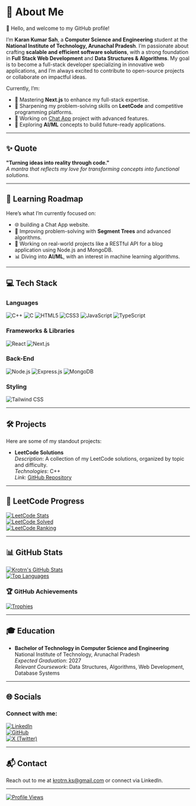 # 💫 About Me
👋 Hello, and welcome to my GitHub profile!  

I’m **Karan Kumar Sah**, a **Computer Science and Engineering** student at the **National Institute of Technology, Arunachal Pradesh**. I’m passionate about crafting **scalable and efficient software solutions**, with a strong foundation in **Full Stack Web Development** and **Data Structures & Algorithms**. My goal is to become a full-stack developer specializing in innovative web applications, and I’m always excited to contribute to open-source projects or collaborate on impactful ideas.

Currently, I’m:  
- 🌱 Mastering **Next.js** to enhance my full-stack expertise.  
- 🔢 Sharpening my problem-solving skills on **LeetCode** and competitive programming platforms.  
- 🚀 Working on [Chat App](https://github.com/krotrn/Chat_App)   project with advanced features.  
- 🤖 Exploring **AI/ML** concepts to build future-ready applications.  

---

## ✨ Quote
**"Turning ideas into reality through code."**  
*A mantra that reflects my love for transforming concepts into functional solutions.*

---

## 🌱 Learning Roadmap
Here’s what I’m currently focused on:  
- 🌐 building a Chat App website.  
- 🔢 Improving problem-solving with **Segment Trees** and advanced algorithms.  
- 🚀 Working on real-world projects like a RESTful API for a blog application using Node.js and MongoDB.  
- 📊 Diving into **AI/ML**, with an interest in machine learning algorithms.

<!--
---
## 🚀 Featured Project
**Personal Portfolio Website**  
*Description*: A responsive portfolio site showcasing my projects and skills.  
*Technologies*: Next.js, Tailwind CSS, React  
*Links*: [GitHub Repository](https://github.com/krotrn/portfolio) | [Live Demo](https://portfolio-krotrn.vercel.app)  
*Note*: Replace the placeholder links with your actual project URLs.
-->
---

## 💻 Tech Stack

### Languages
![C++](https://img.shields.io/badge/c++-%2300599C.svg?style=for-the-badge&logo=c%2B%2B&logoColor=white)
![C](https://img.shields.io/badge/c-%2300599C.svg?style=for-the-badge&logo=c&logoColor=white)
![HTML5](https://img.shields.io/badge/html5-%23E34F26.svg?style=for-the-badge&logo=html5&logoColor=white)
![CSS3](https://img.shields.io/badge/css3-%231572B6.svg?style=for-the-badge&logo=css3&logoColor=white)
![JavaScript](https://img.shields.io/badge/javascript-%23323330.svg?style=for-the-badge&logo=javascript&logoColor=%23F7DF1E)
![TypeScript](https://img.shields.io/badge/typescript-%23007ACC.svg?style=for-the-badge&logo=typescript&logoColor=white)

### Frameworks & Libraries
![React](https://img.shields.io/badge/React-20232A?style=for-the-badge&logo=react&logoColor=61DAFB)
![Next.js](https://img.shields.io/badge/Next.js-%23000000.svg?style=for-the-badge&logo=nextdotjs&logoColor=white)

### Back-End
![Node.js](https://img.shields.io/badge/Node.js-339933?style=for-the-badge&logo=nodedotjs&logoColor=white)
![Express.js](https://img.shields.io/badge/Express.js-000000?style=for-the-badge&logo=express&logoColor=white)
![MongoDB](https://img.shields.io/badge/MongoDB-4EA94B?style=for-the-badge&logo=mongodb&logoColor=white)
<!--![MySQL](https://img.shields.io/badge/MySQL-4479A1?style=for-the-badge&logo=mysql&logoColor=white)  -->

### Styling
![Tailwind CSS](https://img.shields.io/badge/Tailwind%20CSS-%2338B2AC.svg?style=for-the-badge&logo=tailwind-css&logoColor=white)

---

## 🛠️ Projects
Here are some of my standout projects:  
- **LeetCode Solutions**  
  *Description*: A collection of my LeetCode solutions, organized by topic and difficulty.  
  *Technologies*: C++  
  *Link*: [GitHub Repository](https://github.com/krotrn/CPP)  

---

## 🚀 LeetCode Progress
[![LeetCode Stats](https://leetcard.jacoblin.cool/krotrn?theme=dark&font=Buda&ext=heatmap)](https://leetcode.com/krotrn)  
[![LeetCode Solved](https://img.shields.io/badge/dynamic/json?style=for-the-badge&labelColor=black&color=%23ffa116&label=Solved&query=solvedOverTotal&url=https%3A%2F%2Fleetcode-badge.vercel.app%2Fapi%2Fusers%2Fkrotrn&logo=leetcode&logoColor=yellow)](https://leetcode.com/krotrn/)  
[![LeetCode Ranking](https://img.shields.io/badge/dynamic/json?style=for-the-badge&labelColor=black&color=%23ffa116&label=Ranking&query=ranking&url=https%3A%2F%2Fleetcode-badge.vercel.app%2Fapi%2Fusers%2Fkrotrn&logo=leetcode&logoColor=yellow)](https://leetcode.com/krotrn/)

---

## 📊 GitHub Stats
[![Krotrn's GitHub Stats](https://github-readme-stats.vercel.app/api?username=krotrn&theme=algolia&hide_border=true)](https://github.com/krotrn?tab=repositories)  
[![Top Languages](https://github-readme-stats.vercel.app/api/top-langs/?username=krotrn&theme=algolia&hide_border=true&layout=compact)](https://github.com/krotrn?tab=repositories)  

### 🏆 GitHub Achievements
[![Trophies](https://github-profile-trophy.vercel.app/?username=krotrn&theme=juicyfresh&title=-Experience,-Reviews,-Issues)](https://github.com/krotrn/)

---

## 🎓 Education
- **Bachelor of Technology in Computer Science and Engineering**  
  National Institute of Technology, Arunachal Pradesh  
  *Expected Graduation*: 2027  
  *Relevant Coursework*: Data Structures, Algorithms, Web Development, Database Systems

---

## 🌐 Socials
### Connect with me:
[![LinkedIn](https://img.shields.io/badge/LinkedIn-%230077B5.svg?logo=linkedin&logoColor=white&style=for-the-badge)](https://linkedin.com/in/krotrn)  
[![GitHub](https://img.shields.io/badge/GitHub-%2312100E.svg?logo=github&logoColor=white&style=for-the-badge)](https://github.com/krotrn)  
[![X (Twitter)](https://img.shields.io/badge/X-black.svg?logo=X&logoColor=white&style=for-the-badge)](https://x.com/krotrn)  
<!--[![Instagram](https://img.shields.io/badge/Instagram-%23E4405F.svg?logo=instagram&logoColor=white&style=for-the-badge)](https://instagram.com/krotrn.ks) -->  

---

## 📬 Contact
Reach out to me at [krotrn.ks@gmail.com](mailto:krotrn.ks@gmail.com) or connect via LinkedIn.  

---

[![Profile Views](https://visitcount.itsvg.in/api?id=krotrn&label=Profile%20Views&color=1&icon=2&pretty=true)](https://github.com/krotrn/)
